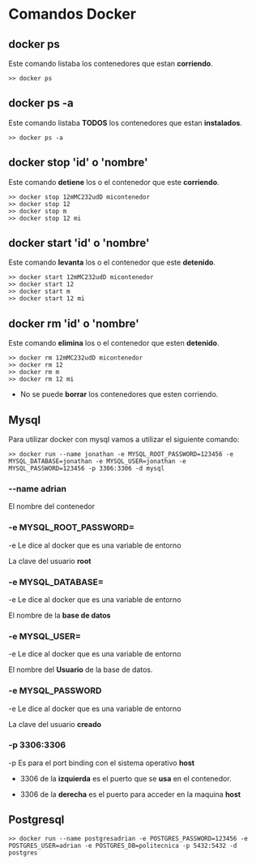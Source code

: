 # Comandos Docker
 
 
## docker ps
 
 Este comando listaba los contenedores que estan **corriendo**.
 ```
 >> docker ps
```

## docker ps -a

Este comando listaba **TODOS** los contenedores que estan **instalados**.
```
>> docker ps -a
```

## docker stop 'id' o 'nombre'

Este comando **detiene** los o el  contenedor que este **corriendo**.
```
>> docker stop 12mMC232udD micontenedor
>> docker stop 12
>> docker stop m
>> docker stop 12 mi
```
 
 ## docker start 'id' o 'nombre'
 
 Este comando **levanta** los o el  contenedor que este **detenido**.
 ```
 >> docker start 12mMC232udD micontenedor
 >> docker start 12
 >> docker start m
 >> docker start 12 mi
 ```
 

## docker rm 'id' o 'nombre'
 
 Este comando **elimina** los o el  contenedor que esten **detenido**.
 ```
 >> docker rm 12mMC232udD micontenedor
 >> docker rm 12
 >> docker rm m
 >> docker rm 12 mi
 ```
 
 * No se puede **borrar** los contenedores que esten corriendo.
 
 
 
 ## Mysql
 
 Para utilizar docker con mysql vamos a utilizar el siguiente comando:
 
 ```
 >> docker run --name jonathan -e MYSQL_ROOT_PASSWORD=123456 -e MYSQL_DATABASE=jonathan -e MYSQL_USER=jonathan -e MYSQL_PASSWORD=123456 -p 3306:3306 -d mysql
 ```
 
 ### --name adrian
  
  El nombre del contenedor
  
 ### -e MYSQL_ROOT_PASSWORD=
  
  -e Le dice al docker que es una variable de entorno
  
  La clave del usuario **root**
  
  
 ### -e MYSQL_DATABASE=
  
  -e Le dice al docker que es una variable de entorno
  
  El nombre de la **base de datos**
  
  ### -e MYSQL_USER=
  
  -e Le dice al docker que es una variable de entorno
  
  El nombre del **Usuario** de la base de datos.
  
  ### -e MYSQL_PASSWORD
  
  -e Le dice al docker que es una variable de entorno
  
  La clave del usuario **creado**
  
  ### -p 3306:3306
  
  -p Es para el port binding con el sistema operativo **host**
  
  - 3306 de la **izquierda** es el puerto que se **usa** en el contenedor.
  
  - 3306 de la **derecha** es el puerto para acceder en la maquina **host**
 
## Postgresql

```
>> docker run --name postgresadrian -e POSTGRES_PASSWORD=123456 -e POSTGRES_USER=adrian -e POSTGRES_DB=politecnica -p 5432:5432 -d postgres
```